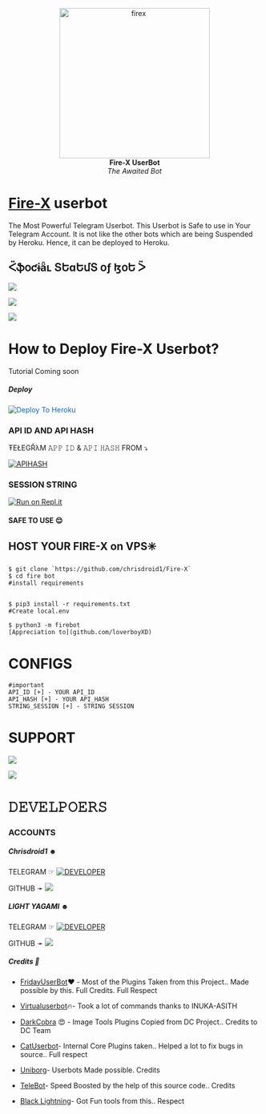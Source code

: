 <p align="center">
   
   <a href="https://github.com/Chrisdroid1/Fire-X">
      <img src="https://telegra.ph/file/4fd8dcd5319be4e025022.jpg" alt="firex", height="300px",width="300px">
   </a>
   <br>
   <b>Fire-X UserBot</b><br>
   <i>The Awaited Bot</i>
</p>
 
   
# [Fire-X](https://t.me/FireXUserBot) userbot

The Most Powerful Telegram Userbot.
This Userbot is Safe to use in Your Telegram Account.
It is not like the other bots which are being Suspended by Heroku. Hence, it can be deployed to Heroku.


## ᑈֆօƈɨǟʟ ՏԵɑԵմՏ օƒ ɮօԵ ᐵ 

<p align="left"><a href="https://github.com/Chrisdroid1/Fire-X/network/members"><img src="https://img.shields.io/github/forks/Chrisdroid1/Fire-X?label=Forks&logoColor=purple&style=social"></a><p align="left"><a href="https://github.com/Chrisdroid1/Fire-X/stargazers"><img src="https://img.shields.io/github/stars/Chrisdroid1/Fire-X?logoColor=red&style=social"></a><p align="left"><a href="https://github.com/Chrisdroid1/Fire-X"><img src="https://img.shields.io/github/last-commit/Chrisdroid1/Fire-X?logoColor=brown&style=plastic"></a>

# How to Deploy Fire-X Userbot?
Tutorial Coming soon
   
##### Deploy
<a href="https://dashboard.heroku.com/new?button-url=https%3A%2F%2Fgithub.com%2FChrisdroid1%2FFire-X&amp;template=https%3A%2F%2Fgithub.com%2FChrisdroid1%2FFire-X" rel="nofollow" style="background-color: initial; box-sizing: border-box; color: #0366d6; text-decoration-line: none;"><img alt="Deploy To Heroku" src="https://camo.githubusercontent.com/83b0e95b38892b49184e07ad572c94c8038323fb/68747470733a2f2f7777772e6865726f6b7563646e2e636f6d2f6465706c6f792f627574746f6e2e737667" style="border-style: none; box-sizing: initial; max-width: 100%;" /></a></div>
     
     


### API ID AND API HASH 
ŦEŁEGŘλM 
𝙰𝙿𝙿 𝙸𝙳 & 𝙰𝙿𝙸 𝙷𝙰𝚂𝙷 
FROM 
 ⤵
   </p><p align="centre"><a href="https://my.telegram.org"> <img src="https://img.shields.io/badge/via_WEBSITE-APP_ID API_HASH-blue?style=for-the-badge&logo=telegram" alt="APIHASH" /></a> 





### SESSION STRING 
<a href="https://replit.com/@Lightyagami788/fire-X-string#main.py/"><img alt="Run on Repl.it" src="https://camo.githubusercontent.com/05149b448485553c6f14f6430a45c12dcc79ed3c/68747470733a2f2f7265706c2e69742f62616467652f6769746875622f6a61727669733231303930342f4a6172766973" style="border-style: none; box-sizing: initial; max-width: 100%;" /></a></div>
#### SAFE TO USE 😌

## HOST YOUR FIRE-X on VPS✳️ 
```
$ git clone `https://github.com/chrisdroid1/Fire-X`
$ cd fire bot 
#install requirements

 
$ pip3 install -r requirements.txt 
#Create local.env 

$ python3 -m firebot 
[Appreciation to](github.com/loverboyXD)
```
# CONFIGS 
```
#important 
API_ID [+] - YOUR API_ID 
API_HASH [+] - YOUR API_HASH 
STRING_SESSION [+] - STRING SESSION 

```
# SUPPORT 

<a href="https://telegram.me/FIRE_X_CHANNEL" target="_blank"><img src="https://img.shields.io/badge/Join-Channel-yellow.svg?style=for-the-badge&logo=Telegram"></a>

<a href="https://telegram.me/FIREXuserbot" target="_blank"><img src="https://img.shields.io/badge/Join-Support%20Group-red.svg?style=for-the-badge&logo=Telegram"></a>

# 𝙳𝙴𝚅𝙴𝙻𝙿𝙾𝙴𝚁𝚂

### ACCOUNTS

##### Chrisdroid1 ︎☻︎

TELEGRAM ☞︎︎︎ <a href="https://t.me/Mrkahno"> <img src="https://img.shields.io/badge/Mrkahno-leaderdev-black?style=social&logo=telegram" alt="DEVELOPER" /></a>  


GITHUB ➛ <a href="https://github.com/Chrisdroid1" alt="Chrisdroid1"><img src="https://img.shields.io/badge/github-Chrisdroid1-black?logo=github" /></a>

##### LIGHT YAGAMI ☻︎

TELEGRAM ☞︎︎︎ <a href="https://t.me/lightrevengetakeryagami7878oo"> <img src="https://img.shields.io/badge/yagami-dev-blue?style=social&logo=telegram" alt="DEVELOPER" /></a>  
 
 
GITHUB ➛ <a href="https://github.com/Lightyagami788" alt="Yagami"><img src="https://img.shields.io/badge/github-Lightyagami788-teal?logo=github" /></a>





#####  Credits 🌹

- [FridayUserBot](https://github.com/DevsExpo/FridayUserBot)❤️ - 
Most of the Plugins Taken from this Project.. Made possible by this. Full Credits. Full Respect

- [Virtualuserbot](https://github.com/TeamDaisyX/VirtualUserbot)🔥-
Took a lot of commands thanks to INUKA-ASITH

- [DarkCobra](https://github.com/DARK-COBRA/DARKCOBRA) 😍 - 
Image Tools Plugins Copied from DC Project.. Credits to DC Team

- [CatUserbot](https://github.com/sandy1709/catuserbot)- 
Internal Core Plugins taken.. Helped a lot to fix bugs in source.. Full respect

- [Uniborg](https://github.com/SPECIHIDE/UniBorg)- 
Userbots Made possible. Credits

- [TeleBot](https://github.com/xditya/Telebot)-
Speed Boosted by the help of this source code.. Credits

- [Black Lightning](https://github.com/Keinshij/Black-lightning)- 
Got Fun tools from this.. Respect
